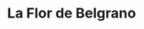 ---
title: "La Flor de Belgrano"
url: /ciudad-autonoma-de-buenos-aires/la-flor-de-belgrano/
shop: panadería
---